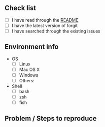 <!-- ISSUES NOT FOLLOWING THIS TEMPLATE WILL BE CLOSED AND DELETED -->

<!-- Check all that apply [x] -->

## Check list

- [ ] I have read through the [README](https://github.com/wfxr/forgit/blob/main/README.md)
- [ ] I have the latest version of forgit
- [ ] I have searched through the existing issues

## Environment info

- OS
    - [ ] Linux
    - [ ] Mac OS X
    - [ ] Windows
    - [ ] Others:
- Shell
    - [ ] bash
    - [ ] zsh
    - [ ] fish

## Problem / Steps to reproduce
